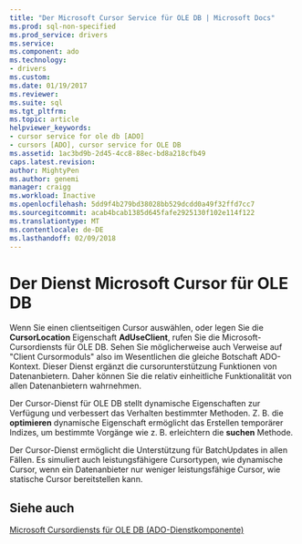 ```yaml
---
title: "Der Microsoft Cursor Service für OLE DB | Microsoft Docs"
ms.prod: sql-non-specified
ms.prod_service: drivers
ms.service: 
ms.component: ado
ms.technology:
- drivers
ms.custom: 
ms.date: 01/19/2017
ms.reviewer: 
ms.suite: sql
ms.tgt_pltfrm: 
ms.topic: article
helpviewer_keywords:
- cursor service for ole db [ADO]
- cursors [ADO], cursor service for OLE DB
ms.assetid: 1ac3bd9b-2d45-4cc8-88ec-bd8a218cfb49
caps.latest.revision: 
author: MightyPen
ms.author: genemi
manager: craigg
ms.workload: Inactive
ms.openlocfilehash: 5dd9f4b279bd38028bb529dcdd0a49f32ffd7cc7
ms.sourcegitcommit: acab4bcab1385d645fafe2925130f102e114f122
ms.translationtype: MT
ms.contentlocale: de-DE
ms.lasthandoff: 02/09/2018
---
```

# <a name="the-microsoft-cursor-service-for-ole-db"></a>Der Dienst Microsoft Cursor für OLE DB
Wenn Sie einen clientseitigen Cursor auswählen, oder legen Sie die **CursorLocation** Eigenschaft **AdUseClient**, rufen Sie die Microsoft-Cursordiensts für OLE DB. Sehen Sie möglicherweise auch Verweise auf "Client Cursormoduls" also im Wesentlichen die gleiche Botschaft ADO-Kontext. Dieser Dienst ergänzt die cursorunterstützung Funktionen von Datenanbietern. Daher können Sie die relativ einheitliche Funktionalität von allen Datenanbietern wahrnehmen.  
  
 Der Cursor-Dienst für OLE DB stellt dynamische Eigenschaften zur Verfügung und verbessert das Verhalten bestimmter Methoden. Z. B. die **optimieren** dynamische Eigenschaft ermöglicht das Erstellen temporärer Indizes, um bestimmte Vorgänge wie z. B. erleichtern die **suchen** Methode.  
  
 Der Cursor-Dienst ermöglicht die Unterstützung für BatchUpdates in allen Fällen. Es simuliert auch leistungsfähigere Cursortypen, wie dynamische Cursor, wenn ein Datenanbieter nur weniger leistungsfähige Cursor, wie statische Cursor bereitstellen kann.  
  
## <a name="see-also"></a>Siehe auch  
 [Microsoft Cursordiensts für OLE DB (ADO-Dienstkomponente)](../../../ado/guide/appendixes/microsoft-cursor-service-for-ole-db-ado-service-component.md)
